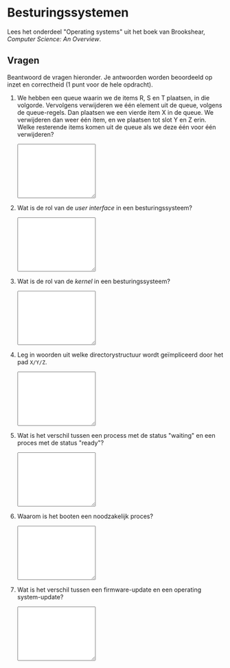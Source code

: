 # Besturingssystemen

Lees het onderdeel "Operating systems" uit het boek van Brookshear, *Computer Science: An Overview*.

## Vragen

Beantwoord de vragen hieronder. Je antwoorden worden beoordeeld op inzet en correctheid (1 punt voor de hele opdracht).

1.  We hebben een queue waarin we de items R, S en T plaatsen, in die volgorde. Vervolgens verwijderen we één element uit de queue, volgens de queue-regels. Dan plaatsen we een vierde item X in de queue. We verwijderen dan weer één item, en we plaatsen tot slot Y en Z erin. Welke resterende items komen uit de queue als we deze één voor één verwijderen?

    <textarea name="form[q1]" rows="8" required></textarea>

2.  Wat is de rol van de *user interface* in een besturingssysteem?

    <textarea name="form[q2]" rows="8" required></textarea>

3.  Wat is de rol van de *kernel* in een besturingssysteem?

    <textarea name="form[q3]" rows="8" required></textarea>

4.  Leg in woorden uit welke directorystructuur wordt geïmpliceerd door het pad `X/Y/Z`.

    <textarea name="form[q4]" rows="8" required></textarea>

5.  Wat is het verschil tussen een process met de status "waiting" en een proces met de status "ready"?

    <textarea name="form[q5]" rows="8" required></textarea>

6.  Waarom is het booten een noodzakelijk proces?

    <textarea name="form[q6]" rows="8" required></textarea>

7.  Wat is het verschil tussen een firmware-update en een operating system-update?

    <textarea name="form[q7]" rows="8" required></textarea>
